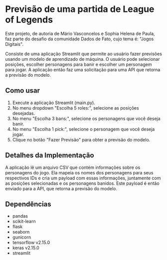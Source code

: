 # Previsão de uma partida de League of Legends

Este projeto, de autoria de  Mário Vasconcelos e Sophia Helena de Paula, faz parte do desafio da comunidade Dados de Fato, cujo tema é: "Jogos Digitais".

 Consiste de  uma aplicação Streamlit que permite ao usuário fazer previsões usando um modelo de aprendizado de máquina. O usuário pode selecionar posições, escolher personagens para banir e escolher um personagem para jogar. A aplicação então faz uma solicitação para uma API que retorna a previsão do modelo.

## Como usar

1. Execute a aplicação Streamlit (main.py).
2. No menu dropdown "Escolha 5 roles:", selecione as posições desejadas.
3. No menu "Escolha 3 bans:", selecione os personagens que você deseja banir.
4. No menu "Escolha 1 pick:", selecione o personagem que você deseja jogar.
5. Clique no botão "Fazer Previsão" para obter a previsão do modelo.

## Detalhes da Implementação

A aplicação lê um arquivo CSV que contém informações sobre os personagens do jogo. Ela mapeia os nomes dos personagens para seus respectivos IDs e cria um payload com essas informações, juntamente com as posições selecionadas e os personagens banidos. Este payload é então enviado para a API, que retorna a previsão do modelo.

## Dependências

- pandas
- scikit-learn
- flask
- seaborn
- gunicorn
- tensorflow v2.15.0
- keras v2.15.0
- streamlit
